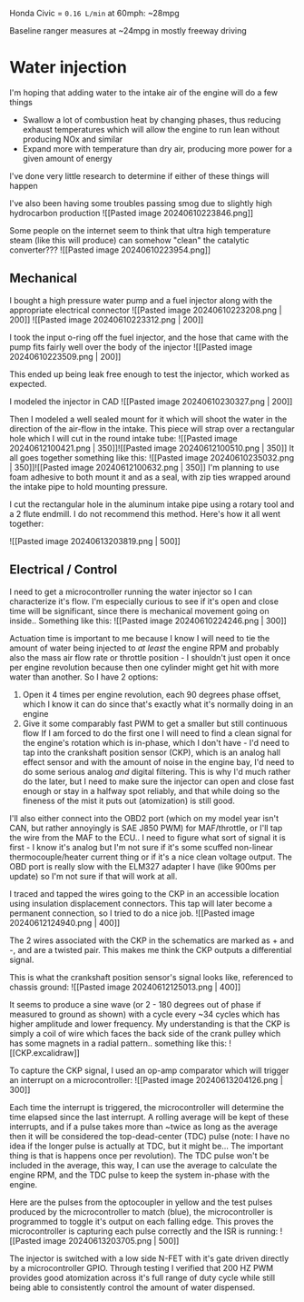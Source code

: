 Honda Civic = `0.16 L/min` at 60mph: ~28mpg

Baseline ranger measures at ~24mpg in mostly freeway driving

# Water injection
I'm hoping that adding water to the intake air of the engine will do a few things
- Swallow a lot of combustion heat by changing phases, thus reducing exhaust temperatures which will allow the engine to run lean without producing NOx and similar
- Expand more with temperature than dry air, producing more power for a given amount of energy

I've done very little research to determine if either of these things will happen

I've also been having some troubles passing smog due to slightly high hydrocarbon production
![[Pasted image 20240610223846.png]]

Some people on the internet seem to think that ultra high temperature steam (like this will produce) can somehow "clean" the catalytic converter???
![[Pasted image 20240610223954.png]]

## Mechanical
I bought a high pressure water pump and a fuel injector along with the appropriate electrical connector
![[Pasted image 20240610223208.png | 200]]  ![[Pasted image 20240610223312.png | 200]]

I took the input o-ring off the fuel injector, and the hose that came with the pump fits fairly well over the body of the injector
![[Pasted image 20240610223509.png | 200]]

This ended up being leak free enough to test the injector, which worked as expected.

I modeled the injector in CAD
![[Pasted image 20240610230327.png | 200]]

Then I modeled a well sealed mount for it which will shoot the water in the direction of the air-flow in the intake. This piece will strap over a rectangular hole which I will cut in the round intake tube:
![[Pasted image 20240612100421.png | 350]]![[Pasted image 20240612100510.png | 350]]
It all goes together something like this:
![[Pasted image 20240610235032.png | 350]]![[Pasted image 20240612100632.png | 350]]
I'm planning to use foam adhesive to both mount it and as a seal, with zip ties wrapped around the intake pipe to hold mounting pressure.

I cut the rectangular hole in the aluminum intake pipe using a rotary tool and a 2 flute endmill. I do not recommend this method. Here's how it all went together:

![[Pasted image 20240613203819.png | 500]]
## Electrical / Control
I need to get a microcontroller running the water injector so I can characterize it's flow. I'm especially curious to see if it's open and close time will be significant, since there is mechanical movement going on inside.. Something like this:
![[Pasted image 20240610224246.png | 300]]

Actuation time is important to me because I know I will need to tie the amount of water being injected to *at least* the engine RPM and probably also the mass air flow rate or throttle position - I shouldn't just open it once per engine revolution because then one cylinder might get hit with more water than another. So I have 2 options:
1. Open it 4 times per engine revolution, each 90 degrees phase offset, which I know it can do since that's exactly what it's normally doing in an engine
2. Give it some comparably fast PWM to get a smaller but still continuous flow
If I am forced to do the first one I will need to find a clean signal for the engine's rotation which is in-phase, which I don't have - I'd need to tap into the crankshaft position sensor (CKP), which is an analog hall effect sensor and with the amount of noise in the engine bay, I'd need to do some serious analog *and* digital filtering.
This is why I'd much rather do the later, but I need to make sure the injector can open and close fast enough or stay in a halfway spot reliably, and that while doing so the fineness of the mist it puts out (atomization) is still good.

I'll also either connect into the OBD2 port (which on my model year isn't CAN, but rather annoyingly is SAE J850 PWM) for MAF/throttle, or I'll tap the wire from the MAF to the ECU.. I need to figure what sort of signal it is first - I know it's analog but I'm not sure if it's some scuffed non-linear thermocouple/heater current thing or if it's a nice clean voltage output. The OBD port is really slow with the ELM327 adapter I have (like 900ms per update) so I'm not sure if that will work at all.

I traced and tapped the wires going to the CKP in an accessible location using insulation displacement connectors. This tap will later become a permanent connection, so I tried to do a nice job.
![[Pasted image 20240612124940.png | 400]]

The 2 wires associated with the CKP in the schematics are marked as + and -, and are a twisted pair. This makes me think the CKP outputs a differential signal.

This is what the crankshaft position sensor's signal looks like, referenced to chassis ground:
![[Pasted image 20240612125013.png | 400]]

It seems to produce a sine wave (or 2 - 180 degrees out of phase if measured to ground as shown) with a cycle every ~34 cycles which has higher amplitude and lower frequency. My understanding is that the CKP is simply a coil of wire which faces the back side of the crank pulley which has some magnets in a radial pattern.. something like this:
![[CKP.excalidraw]]

To capture the CKP signal, I used an op-amp comparator which will trigger an interrupt on a microcontroller:
![[Pasted image 20240613204126.png | 300]]

Each time the interrupt is triggered, the microcontroller will determine the time elapsed since the last interrupt. A rolling average will be kept of these interrupts, and if a pulse takes more than ~twice as long as the average then it will be considered the top-dead-center (TDC) pulse (note: I have no idea if the longer pulse is actually at TDC, but it might be... The important thing is that is happens once per revolution). The TDC pulse won't be included in the average, this way, I can use the average to calculate the engine RPM, and the TDC pulse to keep the system in-phase with the engine.

Here are the pulses from the optocoupler in yellow and the test pulses produced by the microcontroller to match (blue), the microcontroller is programmed to toggle it's output on each falling edge. This proves the microcontroller is capturing each pulse correctly and the ISR is running:
![[Pasted image 20240613203705.png | 500]]

The injector is switched with a low side N-FET with it's gate driven directly by a microcontroller GPIO. Through testing I verified that 200 HZ PWM provides good atomization across it's full range of duty cycle while still being able to consistently control the amount of water dispensed.